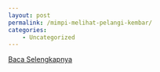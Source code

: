 ```yaml
---
layout: post
permalink: /mimpi-melihat-pelangi-kembar/
categories:
    - Uncategorized
---
```


[Baca Selengkapnya](/05)